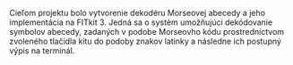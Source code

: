 Cieľom projektu bolo vytvorenie dekodéru Morseovej abecedy a jeho implementácia na FITkit 3. Jedná sa o systém umožňujúci dekódovanie symbolov abecedy, zadaných v podobe Morseovho kódu prostredníctvom zvoleného tlačidla kitu do podoby znakov latinky a následne ich postupný výpis na terminál.
